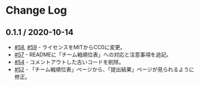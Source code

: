 # Change Log

## 0.1.1 / 2020-10-14

- [#58](https://github.com/KATO-Hiro/AtCoder-Jump-to-Submissions-from-Standings/pull/58), [#59](https://github.com/KATO-Hiro/AtCoder-Jump-to-Submissions-from-Standings/pull/59) - ライセンスをMITからCC0に変更。
- [#57](https://github.com/KATO-Hiro/AtCoder-Jump-to-Submissions-from-Standings/pull/57) - READMEに「チーム戦順位表」への対応と注意事項を追記。
- [#54](https://github.com/KATO-Hiro/AtCoder-Jump-to-Submissions-from-Standings/pull/54) - コメントアウトした古いコードを削除。
- [#52](https://github.com/KATO-Hiro/AtCoder-Jump-to-Submissions-from-Standings/pull/52) - 「チーム戦順位表」ページから、「提出結果」ページが見られるように修正。
